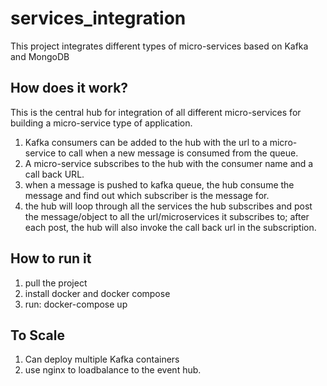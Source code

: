 # services_integration
This project integrates different types of micro-services based on Kafka and MongoDB

## How does it work?
This is the central hub for integration of all different micro-services for building a micro-service type of application. 

1. Kafka consumers can be added to the hub with the url to a micro-service to call when a new message is consumed from the queue.
2. A micro-service subscribes to the hub with the consumer name and a call back URL. 
3. when a message is pushed to kafka queue, the hub consume the message and find out which subscriber is the message for.
4. the hub will loop through all the services the hub subscribes and post the message/object to all the url/microservices it subscribes to; after each post, the hub will also invoke the call back url in the subscription.

## How to run it
1. pull the project
2. install docker and docker compose
3. run: docker-compose up

## To Scale
1. Can deploy multiple Kafka containers 
2. use nginx to loadbalance to the event hub. 
